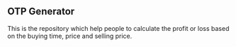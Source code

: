 ## OTP Generator
This is the repository which help people to calculate the profit or loss based on the buying time, price and selling price.

